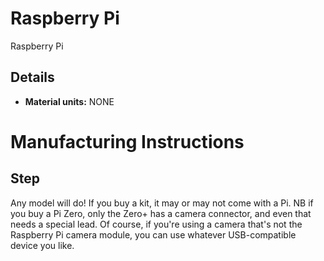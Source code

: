 # Raspberry Pi
Raspberry Pi

## Details
*   **Material units:** NONE


# Manufacturing Instructions
## Step
Any model will do!  If you buy a kit, it may or may not come with a Pi.  NB if you buy a Pi Zero, only the Zero+ has a camera connector, and even that needs a special lead.  Of course, if you're using a camera that's not the Raspberry Pi camera module, you can use whatever USB-compatible device you like.



